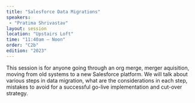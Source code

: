 ```yaml
---
title: "Salesforce Data Migrations"
speakers:
 - "Pratima Shrivastav"
layout: session
location: "Upstairs Loft"
time: "11:40am — Noon"
order: "C2b"
edition: "2023"
---
```


This session is for anyone going through an org merge, merger aquisition, moving from old systems to a new Salesforce platform. We will talk about various steps in data migration, what are the considerations in each step, mistakes to avoid for a successful go-live implementation and cut-over strategy.